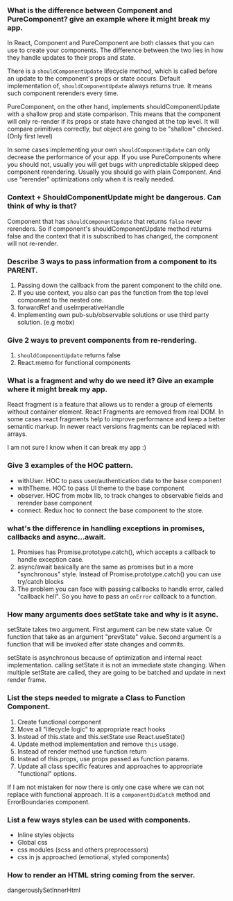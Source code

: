 ### What is the difference between Component and PureComponent? give an example where it might break my app.

In React, Component and PureComponent are both classes that you can use to create your components. The difference between the two lies in how they handle updates to their props and state.

There is a `shouldComponentUpdate` lifecycle method, which is called before an update to the component's props or state occurs. Default implementation of, `shouldComponentUpdate` always returns true. It means such component rerenders every time.

PureComponent, on the other hand, implements shouldComponentUpdate with a shallow prop and state comparison. This means that the component will only re-render if its props or state have changed at the top level. It will compare primitives correctly, but object are going to be "shallow" checked. (Only first level)

In some cases implementing your own `shouldComponentUpdate` can only decrease the performance of your app. If you use PureComponents where you should not, usually you will get bugs with unpredictable skipped deep component rerendering.
Usually you should go with plain Component. And use "rerender" optimizations only when it is really needed.

### Context + ShouldComponentUpdate might be dangerous. Can think of why is that?

Component that has `shouldComponentUpdate` that returns `false` never rerenders. So if component's shouldComponentUpdate method returns false and the context that it is subscribed to has changed, the component will not re-render.

### Describe 3 ways to pass information from a component to its PARENT.

1. Passing down the callback from the parent component to the child one.
2. If you use context, you also can pas the function from the top level component to the nested one.
3. forwardRef and useImperativeHandle
4. Implementing own pub-sub/observable solutions or use third party solution. (e.g mobx)

### Give 2 ways to prevent components from re-rendering.

1. `shouldComponentUpdate` returns false
2. React.memo for functional components

### What is a fragment and why do we need it? Give an example where it might break my app.

React fragment is a feature that allows us to render a group of elements without container element. React Fragments are removed from real DOM.
In some cases react fragments help to improve performance and keep a better semantic markup.
In newer react versions fragments can be replaced with arrays.

I am not sure I know when it can break my app :)

### Give 3 examples of the HOC pattern.

- withUser. HOC to pass user/authentication data to the base component
- withTheme. HOC to pass UI theme to the base component
- observer. HOC from mobx lib, to track changes to observable fields and rerender base component
- connect. Redux hoc to connect the base component to the store.

### what's the difference in handling exceptions in promises, callbacks and async...await.

1. Promises has Promise.prototype.catch(), which accepts a callback to handle exception case.
2. async/await basically are the same as promises but in a more "synchronous" style. Instead of Promise.prototype.catch() you can use try/catch blocks
3. The problem you can face with passing callbacks to handle error, called "callback hell". So you have to pass an `onError` callback to a function.

### How many arguments does setState take and why is it async.

setState takes two argument.
First argument can be new state value. Or function that take as an argument "prevState" value.
Second argument is a function that will be invoked after state changes and commits.

setState is asynchronous because of optimization and internal react implementation. calling setState it is not an immediate state changing. When multiple setState are called, they are going to be batched and update in next render frame.

### List the steps needed to migrate a Class to Function Component.

1. Create functional component
2. Move all "lifecycle logic" to appropriate react hooks
3. Instead of this.state and this.setState use React.useState()
4. Update method implementation and remove `this` usage.
5. Instead of render method use function return
6. Instead of this.props, use props passed as function params.
7. Update all class specific features and approaches to appropriate "functional" options.

If I am not mistaken for now there is only one case where we can not replace with functional approach. It is a `componentDidCatch` method and ErrorBoundaries component.

### List a few ways styles can be used with components.

- Inline styles objects
- Global css
- css modules (scss and others preprocessors)
- css in js approached (emotional, styled components)

### How to render an HTML string coming from the server.

dangerouslySetInnerHtml
